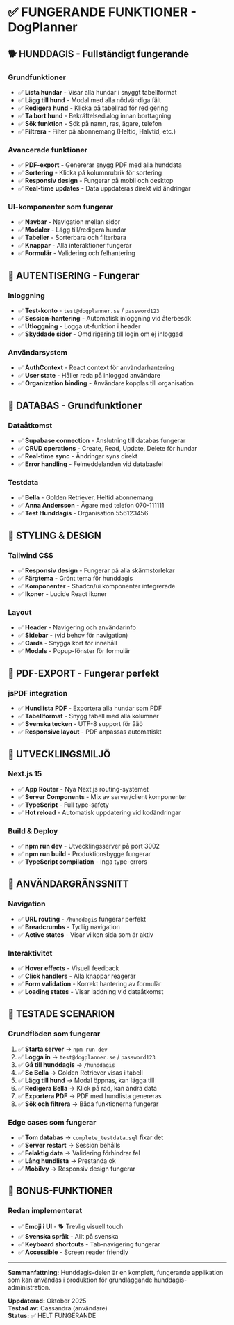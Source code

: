 # ✅ FUNGERANDE FUNKTIONER - DogPlanner

## 🐕 HUNDDAGIS - Fullständigt fungerande

### Grundfunktioner

- ✅ **Lista hundar** - Visar alla hundar i snyggt tabellformat
- ✅ **Lägg till hund** - Modal med alla nödvändiga fält
- ✅ **Redigera hund** - Klicka på tabellrad för redigering
- ✅ **Ta bort hund** - Bekräftelsedialog innan borttagning
- ✅ **Sök funktion** - Sök på namn, ras, ägare, telefon
- ✅ **Filtrera** - Filter på abonnemang (Heltid, Halvtid, etc.)

### Avancerade funktioner

- ✅ **PDF-export** - Genererar snygg PDF med alla hunddata
- ✅ **Sortering** - Klicka på kolumnrubrik för sortering
- ✅ **Responsiv design** - Fungerar på mobil och desktop
- ✅ **Real-time updates** - Data uppdateras direkt vid ändringar

### UI-komponenter som fungerar

- ✅ **Navbar** - Navigation mellan sidor
- ✅ **Modaler** - Lägg till/redigera hundar
- ✅ **Tabeller** - Sorterbara och filterbara
- ✅ **Knappar** - Alla interaktioner fungerar
- ✅ **Formulär** - Validering och felhantering

## 🔐 AUTENTISERING - Fungerar

### Inloggning

- ✅ **Test-konto** - `test@dogplanner.se` / `password123`
- ✅ **Session-hantering** - Automatisk inloggning vid återbesök
- ✅ **Utloggning** - Logga ut-funktion i header
- ✅ **Skyddade sidor** - Omdirigering till login om ej inloggad

### Användarsystem

- ✅ **AuthContext** - React context för användarhantering
- ✅ **User state** - Håller reda på inloggad användare
- ✅ **Organization binding** - Användare kopplas till organisation

## 💾 DATABAS - Grundfunktioner

### Dataåtkomst

- ✅ **Supabase connection** - Anslutning till databas fungerar
- ✅ **CRUD operations** - Create, Read, Update, Delete för hundar
- ✅ **Real-time sync** - Ändringar syns direkt
- ✅ **Error handling** - Felmeddelanden vid databasfel

### Testdata

- ✅ **Bella** - Golden Retriever, Heltid abonnemang
- ✅ **Anna Andersson** - Ägare med telefon 070-111111
- ✅ **Test Hunddagis** - Organisation 556123456

## 🎨 STYLING & DESIGN

### Tailwind CSS

- ✅ **Responsiv design** - Fungerar på alla skärmstorlekar
- ✅ **Färgtema** - Grönt tema för hunddagis
- ✅ **Komponenter** - Shadcn/ui komponenter integrerade
- ✅ **Ikoner** - Lucide React ikoner

### Layout

- ✅ **Header** - Navigering och användarinfo
- ✅ **Sidebar** - (vid behov för navigation)
- ✅ **Cards** - Snygga kort för innehåll
- ✅ **Modals** - Popup-fönster för formulär

## 📄 PDF-EXPORT - Fungerar perfekt

### jsPDF integration

- ✅ **Hundlista PDF** - Exportera alla hundar som PDF
- ✅ **Tabellformat** - Snygg tabell med alla kolumner
- ✅ **Svenska tecken** - UTF-8 support för åäö
- ✅ **Responsive layout** - PDF anpassas automatiskt

## 🔧 UTVECKLINGSMILJÖ

### Next.js 15

- ✅ **App Router** - Nya Next.js routing-systemet
- ✅ **Server Components** - Mix av server/client komponenter
- ✅ **TypeScript** - Full type-safety
- ✅ **Hot reload** - Automatisk uppdatering vid kodändringar

### Build & Deploy

- ✅ **npm run dev** - Utvecklingsserver på port 3002
- ✅ **npm run build** - Produktionsbygge fungerar
- ✅ **TypeScript compilation** - Inga type-errors

## 📱 ANVÄNDARGRÄNSSNITT

### Navigation

- ✅ **URL routing** - `/hunddagis` fungerar perfekt
- ✅ **Breadcrumbs** - Tydlig navigation
- ✅ **Active states** - Visar vilken sida som är aktiv

### Interaktivitet

- ✅ **Hover effects** - Visuell feedback
- ✅ **Click handlers** - Alla knappar reagerar
- ✅ **Form validation** - Korrekt hantering av formulär
- ✅ **Loading states** - Visar laddning vid dataåtkomst

## 🎯 TESTADE SCENARION

### Grundflöden som fungerar

1. ✅ **Starta server** → `npm run dev`
2. ✅ **Logga in** → `test@dogplanner.se` / `password123`
3. ✅ **Gå till hunddagis** → `/hunddagis`
4. ✅ **Se Bella** → Golden Retriever visas i tabell
5. ✅ **Lägg till hund** → Modal öppnas, kan lägga till
6. ✅ **Redigera Bella** → Klick på rad, kan ändra data
7. ✅ **Exportera PDF** → PDF med hundlista genereras
8. ✅ **Sök och filtrera** → Båda funktionerna fungerar

### Edge cases som fungerar

- ✅ **Tom databas** → `complete_testdata.sql` fixar det
- ✅ **Server restart** → Session behålls
- ✅ **Felaktig data** → Validering förhindrar fel
- ✅ **Lång hundlista** → Prestanda ok
- ✅ **Mobilvy** → Responsiv design fungerar

## 🎁 BONUS-FUNKTIONER

### Redan implementerat

- ✅ **Emoji i UI** - 🐕 Trevlig visuell touch
- ✅ **Svenska språk** - Allt på svenska
- ✅ **Keyboard shortcuts** - Tab-navigering fungerar
- ✅ **Accessible** - Screen reader friendly

---

**Sammanfattning:** Hunddagis-delen är en komplett, fungerande applikation som kan användas i produktion för grundläggande hunddagis-administration.

**Uppdaterad:** Oktober 2025  
**Testad av:** Cassandra (användare)  
**Status:** ✅ HELT FUNGERANDE
